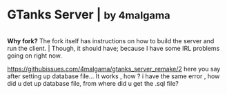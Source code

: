 <h1>GTanks Server | <small>by 4malgama</small></h1><br>
<b>Why fork?</b> The fork itself has instructions on how to build the server and run the client. | Though, it should have; because I have some IRL problems going on right now.


https://githubissues.com/4malgama/gtanks_server_remake/2
here you say  after setting up database file... It works , how ? 
i have the same error , how did u det up database file, from where did u get the .sql file?
